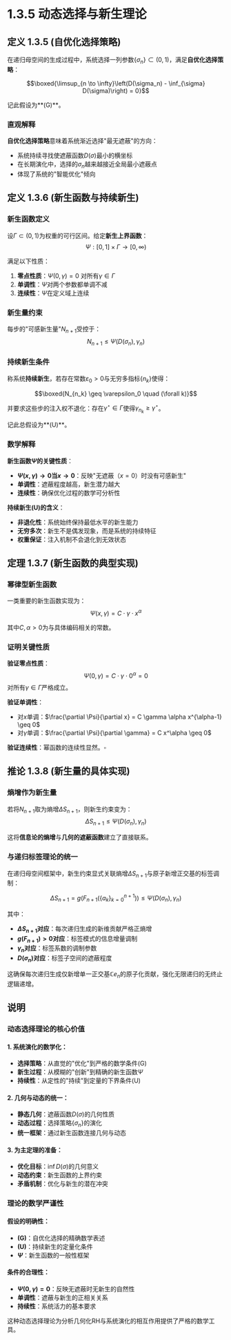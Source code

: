 # 1.3.5 动态选择与新生理论

## 定义 1.3.5 (自优化选择策略)

在递归母空间的生成过程中，系统选择一列参数$\{\sigma_n\} \subset (0,1)$，满足**自优化选择策略**：

$$\boxed{\limsup_{n \to \infty}\left(D(\sigma_n) - \inf_{\sigma} D(\sigma)\right) = 0}$$

记此假设为**(G)**。

### 直观解释

**自优化选择策略**意味着系统渐近选择"最无遮蔽"的方向：
- 系统持续寻找使遮蔽函数$D(\sigma)$最小的横坐标
- 在长期演化中，选择的$\sigma_n$越来越接近全局最小遮蔽点
- 体现了系统的"智能优化"倾向

## 定义 1.3.6 (新生函数与持续新生)

### 新生函数定义

设$\Gamma \subset (0,1)$为权重的可行区间。给定**新生上界函数**：
$$\Psi : [0,1] \times \Gamma \to [0,\infty)$$

满足以下性质：
1. **零点性质**：$\Psi(0, \gamma) = 0$ 对所有$\gamma \in \Gamma$
2. **单调性**：$\Psi$对两个参数都单调不减
3. **连续性**：$\Psi$在定义域上连续

### 新生量约束

每步的"可感新生量"$N_{n+1}$受控于：
$$N_{n+1} \leq \Psi(D(\sigma_n), \gamma_n)$$

### 持续新生条件

称系统**持续新生**，若存在常数$\varepsilon_0 > 0$与无穷多指标$\{n_k\}$使得：

$$\boxed{N_{n_k} \geq \varepsilon_0 \quad (\forall k)}$$

并要求这些步的注入权不退化：存在$\gamma^\star \in \Gamma$使得$\gamma_{n_k} \geq \gamma^\star$。

记此总假设为**(U)**。

### 数学解释

**新生函数$\Psi$的关键性质**：
- **$\Psi(x,\gamma) \to 0$当$x \to 0$**：反映"无遮蔽（$x=0$）时没有可感新生"
- **单调性**：遮蔽程度越高，新生潜力越大
- **连续性**：确保优化过程的数学可分析性

**持续新生(U)的含义**：
- **非退化性**：系统始终保持最低水平的新生能力
- **无穷多次**：新生不是偶发现象，而是系统的持续特征
- **权重保证**：注入机制不会退化到无效状态

## 定理 1.3.7 (新生函数的典型实现)

### 幂律型新生函数

一类重要的新生函数实现为：
$$\Psi(x, \gamma) = C \cdot \gamma \cdot x^\alpha$$

其中$C, \alpha > 0$为与具体编码相关的常数。

### 证明关键性质

**验证零点性质**：
$$\Psi(0, \gamma) = C \cdot \gamma \cdot 0^\alpha = 0$$
对所有$\gamma \in \Gamma$严格成立。

**验证单调性**：
- 对$x$单调：$\frac{\partial \Psi}{\partial x} = C \gamma \alpha x^{\alpha-1} \geq 0$
- 对$\gamma$单调：$\frac{\partial \Psi}{\partial \gamma} = C x^\alpha \geq 0$

**验证连续性**：幂函数的连续性显然。$\square$

## 推论 1.3.8 (新生量的具体实现)

### 熵增作为新生量

若将$N_{n+1}$取为熵增$\Delta S_{n+1}$，则新生约束变为：
$$\Delta S_{n+1} \leq \Psi(D(\sigma_n), \gamma_n)$$

这将**信息论的熵增**与**几何的遮蔽函数**建立了直接联系。

### 与递归标签理论的统一

在递归母空间框架中，新生约束显式关联熵增$\Delta S_{n+1}$与原子新增正交基的标签调制：

$$\Delta S_{n+1} = g(F_{n+1}(\{a_k\}_{k=0}^{n+1})) \leq \Psi(D(\sigma_n), \gamma_n)$$

其中：
- **$\Delta S_{n+1}$对应**：每次递归生成的新维贡献严格正熵增
- **$g(F_{n+1}) > 0$对应**：标签模式的信息增量调制
- **$\gamma_n$对应**：标签系数的调制参数
- **$D(\sigma_n)$对应**：标签子空间的遮蔽程度

这确保每次递归生成仅新增单一正交基$\mathbb{C} e_n$的原子化贡献，强化无限递归的无终止逻辑递增。

## 说明

### **动态选择理论的核心价值**

#### **1. 系统演化的数学化**：
- **选择策略**：从直觉的"优化"到严格的数学条件(G)
- **新生过程**：从模糊的"创新"到精确的新生函数$\Psi$
- **持续性**：从定性的"持续"到定量的下界条件(U)

#### **2. 几何与动态的统一**：
- **静态几何**：遮蔽函数$D(\sigma)$的几何性质
- **动态过程**：选择策略$\{\sigma_n\}$的演化
- **统一框架**：通过新生函数连接几何与动态

#### **3. 为主定理的准备**：
- **优化目标**：$\inf D(\sigma)$的几何意义
- **动态约束**：新生函数的上界约束
- **矛盾机制**：优化与新生的潜在冲突

### **理论的数学严谨性**

#### **假设的明确性**：
- **(G)**：自优化选择的精确数学表述
- **(U)**：持续新生的定量化条件
- **$\Psi$**：新生函数的一般性框架

#### **条件的合理性**：
- **$\Psi(0,\gamma) = 0$**：反映无遮蔽时无新生的自然性
- **单调性**：遮蔽与新生的正相关关系
- **持续性**：系统活力的基本要求

这种动态选择理论为分析几何化RH与系统演化的相互作用提供了严格的数学工具。